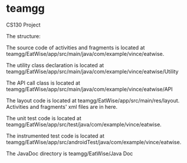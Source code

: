 # teamgg
CS130 Project

The structure:

  The source code of activities and fragments is located at teamgg/EatWise/app/src/main/java/com/example/vince/eatwise.
  
  The utility class declaration is located at teamgg/EatWise/app/src/main/java/com/example/vince/eatwise/Utility
  
  The API call class is located at teamgg/EatWise/app/src/main/java/com/example/vince/eatwise/API
  
  The layout code is located at teamgg/EatWise/app/src/main/res/layout. Activities and fragments' xml files are in here.
  
  The unit test code is located at teamgg/EatWise/app/src/test/java/com/example/vince/eatwise.
  
  The instrumented test code is located at teamgg/EatWise/app/src/androidTest/java/com/example/vince/eatwise.
  
  The JavaDoc directory is teamgg/EatWise/Java Doc
  
  
